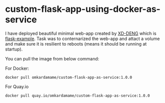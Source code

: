 # custom-flask-app-using-docker-as-service

I have deployed beautiful minimal web-app created by [XD-DENG](https://github.com/XD-DENG) which is [flask-example](https://github.com/XD-DENG/flask-example).
Task was to conternarized the web-app and attact a volume and make sure it is resilient to reboots (means it should be running at startup).

You can pull the image from below command:

For Docker:
```
docker pull omkardamame/custom-flask-app-as-service:1.0.0
```

For Quay.io
```
docker pull quay.io/omkardamame/custom-flask-app-as-service:1.0.0
```
